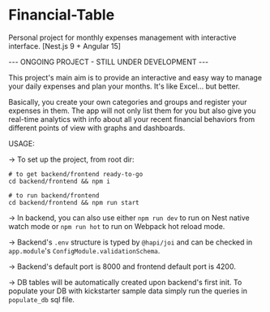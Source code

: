 # Financial-Table
Personal project for monthly expenses management with interactive interface. [Nest.js 9 + Angular 15]


--- ONGOING PROJECT - STILL UNDER DEVELOPMENT ---


This project's main aim is to provide an interactive and easy way to manage your daily expenses and plan your months. It's like Excel... but better.

Basically, you create your own categories and groups and register your expenses in them. The app will not only list them for you but also give you real-time analytics with info about all your recent financial behaviors from different points of view with graphs and dashboards.


USAGE:

-> To set up the project, from root dir:
```
# to get backend/frontend ready-to-go
cd backend/frontend && npm i

# to run backend/frontend
cd backend/frontend && npm run start
```

-> In backend, you can also use either ```npm run dev``` to run on Nest native watch mode or ```npm run hot``` to run on Webpack hot reload mode.

-> Backend's ```.env``` structure is typed by ```@hapi/joi``` and can be checked in ```app.module```'s ```ConfigModule.validationSchema```.

-> Backend's default port is 8000 and frontend default port is 4200.

-> DB tables will be automatically created upon backend's first init. To populate your DB with kickstarter sample data simply run the queries in ```populate_db``` sql file.
